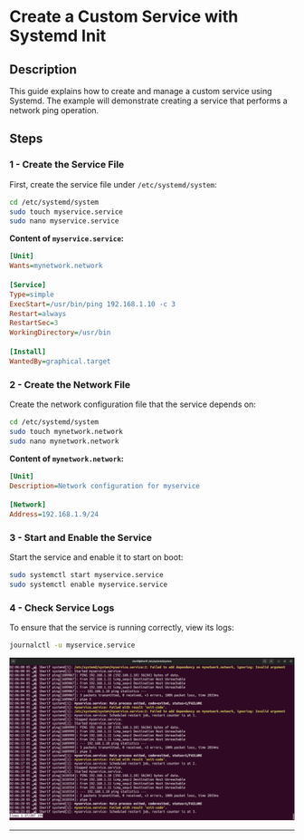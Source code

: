 # Create a Custom Service with Systemd Init

## Description
This guide explains how to create and manage a custom service using Systemd. The example will demonstrate creating a service that performs a network ping operation.

## Steps

### 1 - Create the Service File

First, create the service file under `/etc/systemd/system`:

```bash
cd /etc/systemd/system
sudo touch myservice.service
sudo nano myservice.service
```

**Content of `myservice.service`:**

```ini
[Unit]
Wants=mynetwork.network

[Service]
Type=simple
ExecStart=/usr/bin/ping 192.168.1.10 -c 3
Restart=always
RestartSec=3
WorkingDirectory=/usr/bin

[Install]
WantedBy=graphical.target
```

### 2 - Create the Network File

Create the network configuration file that the service depends on:

```bash
cd /etc/systemd/system
sudo touch mynetwork.network
sudo nano mynetwork.network
```

**Content of `mynetwork.network`:**

```ini
[Unit]
Description=Network configuration for myservice

[Network]
Address=192.168.1.9/24
```

### 3 - Start and Enable the Service

Start the service and enable it to start on boot:

```bash
sudo systemctl start myservice.service
sudo systemctl enable myservice.service
```

### 4 - Check Service Logs

To ensure that the service is running correctly, view its logs:

```bash
journalctl -u myservice.service
```

![Logs screenshot](https://github.com/Khedr05/ITI_Android_Automotive_Track/blob/main/04_Embedded_Linux/00_Tasks/08_initProcessSystemd/img/00_afterRun.png)

---
